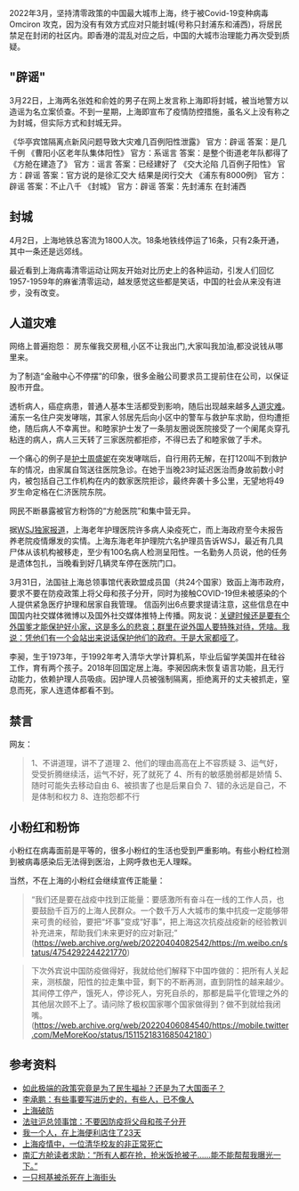 
2022年3月，坚持清零政策的中国最大城市上海，终于被Covid-19变种病毒Omciron 攻克，因为没有有效方式应对只能封城(号称只封浦东和浦西)，将居民禁足在封闭的社区内。即香港的混乱对应之后，中国的大城市治理能力再次受到质疑。

## "辟谣"

3月22日，上海两名张姓和俞姓的男子在网上发言称上海即将封城，被当地警方以造谣为名立案侦查。不到一星期，上海即宣布了疫情防控措施，虽名义上没有称之为封城，但实际方式和封城无异。

《华亭宾馆隔离点新风问题导致大灾难几百例阳性泄露》 官方：辟谣 答案：是几千例
《曹阳小区老年队集体阳性》 官方：系谣言 答案：是整个街道老年队都得了
《方舱在建造了》 官方：谣言 答案：已经建好了
《交大沦陷 几百例子阳性》 官方：辟谣 答案：官方说的是徐汇交大 结果是闵行交大
《浦东有8000例》 官方：辟谣 答案：不止八千
《封城》 官方：辟谣 答案：先封浦东 在封浦西


## 封城

4月2日，上海地铁总客流为1800人次。18条地铁线停运了16条，只有2条开通，其中一条还是远郊线。

最近看到上海病毒清零运动让网友开始对比历史上的各种运动，引发人们回忆1957-1959年的麻雀清零运动，越发感觉这些都是笑话，中国的社会从来没有进步，没有改变。

## 人道灾难

网络上普遍抱怨： 房东催我交房租,小区不让我出门,大家叫我加油,都没说钱从哪里来。

为了制造“金融中心不停摆”的印象，很多金融公司要求员工提前住在公司，以保证股市开盘。

透析病人，癌症病患，普通人基本生活都受到影响，随后出现越来越多[人道灾难](https://web.archive.org/web/20220331030525/https://www.zaobao.com.sg/realtime/china/story20220331-1257886)。浦东一名住户突发哮喘，其家人邻居先后向小区中的警车与救护车求助，但均遭拒绝，随后病人不幸离世。和睦家护士发了一条朋友圈说医院接受了一个阑尾炎穿孔粘连的病人，病人三天转了三家医院都拒疹，不得已去了和睦家做了手术。

一个痛心的例子是[护士周盛妮](https://chinadigitaltimes.net/chinese/678656.html?utm_source=dlvr.it&utm_medium=twitter)在突发哮喘后，自行用药无解，在打120叫不到救护车的情况，由家属自驾送往医院急诊。在她于当晚23时延迟医治而身故前数小时内，被包括自己工作机构在内的数家医院拒诊，最终奔袭十多公里，无望地将49岁生命定格在仁济医院东院。

网民不断暴露被官方粉饰的“方舱医院”和集中营无异。

据[WSJ独家报道](https://web.archive.org/web/20220331161651/https://www.wsj.com/articles/unreported-covid-infections-deaths-plague-a-shanghai-hospital-for-the-elderly-11648734696)，上海老年护理医院许多病人染疫死亡，而上海政府至今未报告养老院疫情爆发的实情。上海东海老年护理院六名护理员告诉WSJ，最近有几具尸体从该机构被移走，至少有100名病人检测呈阳性。一名勤务人员说，他的任务是遗体包扎，当晚看到好几辆灵车停在医院门口。

3月31日，法国驻上海总领事馆代表欧盟成员国（共24个国家）致函上海市政府，要求不要在防疫政策上将父母和孩子分开，同时为接触COVID-19但未被感染的个人提供紧急医疗护理和居家自我管理。 信函列出6点要求提请注意，这些信息在中国国内社交媒体微博以及国外社交媒体推特上传播。网友说：[关键时候还是要有个外国爹才能保护好小家，这是多么的悲哀；群里在说外国人要特殊对待，凭啥。我说：凭他们有一个会站出来说话保护他们的政府。于是大家都哑了](https://twitter.com/MeMoreKoo/status/1510158660009271299)。

李昶，生于1973年，于1992年考入清华大学计算机系，毕业后留学美国并在硅谷工作，育有两个孩子。2018年回国定居上海。李昶因病未恢复语言功能，且无行动能力，依赖护理人员吸痰。因护理人员被强制隔离，拒绝离开的丈夫被抓走，窒息而死，家人连遗体都看不到。

## 禁言


网友：

>1、不讲道理，讲不了道理
2、他们的理由高高在上不容质疑
3、运气好，受受折腾继续活，运气不好，死了就死了
4、所有的敏感脆弱都是娇情
5、随时可能失去移动自由
6、被损害了也是后果自负
7、错的永远是自己，不是体制和权力
8、连抱怨都不行


## 小粉红和粉饰

小粉红在病毒面前是平等的，很多小粉红的生活也受到严重影响。有些小粉红检测到被病毒感染后无法得到医治，上网呼救也无人理睬。

当然，不在上海的小粉红会继续宣传正能量：
>“我们还是要在战疫中找到正能量：要感激所有奋斗在一线的工作人员，也要鼓励千百万的上海人民群众。一个数千万人大城市的集中抗疫一定能够带来可贵的经验，要把“坏事”变成“好事”，把上海这次抗疫战疫新的经验教训补充进来，帮助我们未来更好的应对新冠;” (https://web.archive.org/web/20220404082542/https://m.weibo.cn/status/4754292244221770)


>下次外宾说中国防疫做得好，我就给他们解释下中国咋做的：把所有人关起来，测核酸，阳性的拉走集中营，剩下的不断再测，直到阴性的越来越少。其间停工停产，饿死人，停诊死人，穷死自杀的，那都是扁平化管理之外的其他层次顾不上了。请问除了极权国家哪个国家做得到？做不到就给我闭嘴。(https://web.archive.org/web/20220406084540/https://mobile.twitter.com/MeMoreKoo/status/1511521831685042180`)

## 参考资料

- [如此极端的政策究竟是为了民生福祉？还是为了大国面子？](https://chinadigitaltimes.net/chinese/678610.html?utm_source=dlvr.it&utm_medium=twitter)
- [李承鹏：有些事要写进历史的，有些人，已不像人](https://web.archive.org/web/20220329022943/https://yibaochina.com/?p=245541)
- [上海破防](https://chinadigitaltimes.net/chinese/678871.html)
- [法驻沪总领事馆：不要因防疫将父母和孩子分开](https://web.archive.org/web/20220403031054/https://www.rfi.fr/cn/%E4%B8%AD%E5%9B%BD/20220402-%E6%B3%95%E9%A9%BB%E6%B2%AA%E6%80%BB%E9%A2%86%E4%BA%8B%E9%A6%86-%E4%B8%8D%E8%A6%81%E5%9B%A0%E9%98%B2%E7%96%AB%E5%B0%86%E7%88%B6%E6%AF%8D%E5%92%8C%E5%AD%A9%E5%AD%90%E5%88%86%E5%BC%80)
- [我一个人，在上海便利店住了23天](https://chinadigitaltimes.net/chinese/679041.html?utm_source=dlvr.it&utm_medium=twitter)
- [ 上海疫情中，一位清华校友的非正常死亡 ](https://web.archive.org/web/20220404115051/https://mp.weixin.qq.com/s/YYwfdG1rmv244LPs_U0haA)
- [南汇方舱读者求助：“所有人都在抢，抢米饭抢被子……能不能帮帮我曝光一下。”](https://chinadigitaltimes.net/chinese/679125.html?utm_source=dlvr.it&utm_medium=twitter)
- [一只柯基被杀死在上海街头](https://chinadigitaltimes.net/chinese/679166.html)